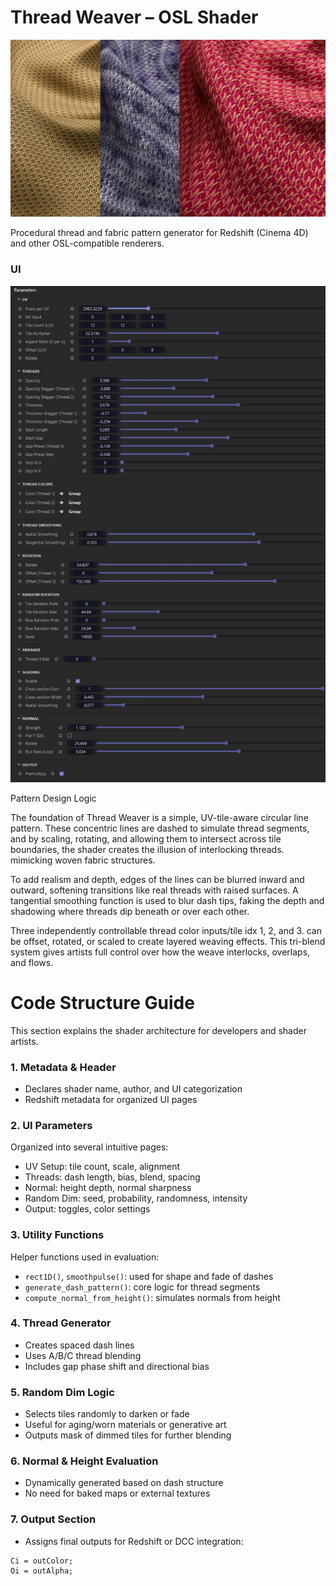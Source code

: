 # Thread Weaver – OSL Shader

![Thread Weaver Preview](./Preview%20Render.jpg)

Procedural thread and fabric pattern generator for Redshift (Cinema 4D) and other OSL-compatible renderers.

### UI

![Thread Weaver Preview](./ThreadWeaver1185_RSC4D_UI.jpg)



Pattern Design Logic

The foundation of Thread Weaver is a simple, UV-tile-aware circular line pattern. These concentric lines are dashed to simulate thread segments, and by scaling, rotating, and allowing them to intersect across tile boundaries, the shader creates the illusion of interlocking threads. mimicking woven fabric structures.

To add realism and depth, edges of the lines can be blurred inward and outward, softening transitions like real threads with raised surfaces. A tangential smoothing function is used to blur dash tips, faking the depth and shadowing where threads dip beneath or over each other.

Three independently controllable thread color inputs/tile idx 1, 2, and 3. can be offset, rotated, or scaled to create layered weaving effects. This tri-blend system gives artists full control over how the weave interlocks, overlaps, and flows.


# Code Structure Guide

This section explains the shader architecture for developers and shader artists.

### 1. Metadata & Header

- Declares shader name, author, and UI categorization
- Redshift metadata for organized UI pages

### 2. UI Parameters

Organized into several intuitive pages:

- UV Setup: tile count, scale, alignment
- Threads: dash length, bias, blend, spacing
- Normal: height depth, normal sharpness
- Random Dim: seed, probability, randomness, intensity
- Output: toggles, color settings

### 3. Utility Functions

Helper functions used in evaluation:

- `rect1D()`, `smoothpulse()`: used for shape and fade of dashes
- `generate_dash_pattern()`: core logic for thread segments
- `compute_normal_from_height()`: simulates normals from height

### 4. Thread Generator

- Creates spaced dash lines
- Uses A/B/C thread blending
- Includes gap phase shift and directional bias

### 5. Random Dim Logic

- Selects tiles randomly to darken or fade
- Useful for aging/worn materials or generative art
- Outputs mask of dimmed tiles for further blending

### 6. Normal & Height Evaluation

- Dynamically generated based on dash structure
- No need for baked maps or external textures

### 7. Output Section

- Assigns final outputs for Redshift or DCC integration:
```osl
Ci = outColor;
Oi = outAlpha;
